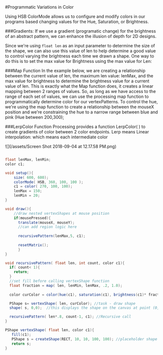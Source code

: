 #Programmatic Variations in Color

Using HSB ColorMode allows us to configure and modify colors in our programs based changing values for the Hue, Saturation, or Brightness.

###Gradients:
If we use a gradient (programatic change) for the brightness of an abstract pattern, we can enhance the illusion of depth for 2D designs.  

Since we're using `float len` as an input parameter to determine the size of the shape, we can also use this value of len to help determine a good value to control varying the brightness each time we drawn a shape.  One way to do this is to set the max value for Brightness using the max value for Len:

###Map Function
In the example below, we are creating a relationship between the current value of len, the maximum len value: lenMax, and the max value for brightness to determine the brightness value for a current value of len.  This is exactly what the Map function does, it creates a linear mapping between 2 ranges of values.  So, as long as we have access to the range of each set of values, we can use the processing map function to programmatically determine color for our vertexPatterns.  To control the hue, we're using the map function to create a relationship between the mouseX position and we're constraining the hue to a narrow range between blue and pink (Hue between 200,300);

###LerpColor Function
Processing provides a function LerpColor(  )  to create gradients of color between 2 color endpoints.  Lerp means Linear interpolation: which means each intermediate color 

![](/assets/Screen Shot 2018-09-04 at 12.17.58 PM.png)

```java

float lenMax, lenMin;
color c1;

void setup(){
    size( 600, 600);
    colorMode( HSB, 360, 100, 100 ); 
    c1 = color( 270, 100, 100);
    lenMax = 150;
    lenMin = 20; 
}

void draw(){
    //draw nested vertexShapes at mouse position
    if(mousePressed){
      translate(mouseX, mouseY);
      //can add region logic here
      
      recursivePattern(lenMax,5, c1);
      
      resetMatrix();
      }
}

void recursivePattern( float len, int count, color c1){
  if( count< 1){
    return;
  }
  //set fill before calling vertexShape function
  float fraction = map( len, lenMin, lenMax, .2, 1.0);
  
  color curColor = color(hue(c1), saturation(c1), brightness(c1)* fraction);

  PShape s= vertexShape( len, curColor); //task - draw shape
  shape( s, 0,0);  //this displays the shape on the canvas at point (0,0)

  recursivePattern( len*.8, count-1, c1); //Recursive call
}

PShape vertexShape( float len, color c1){
   fill(c1);
   PShape s = createShape(RECT, 10, 10, 100, 100); //placeholder shape
   return s; 
}

```







